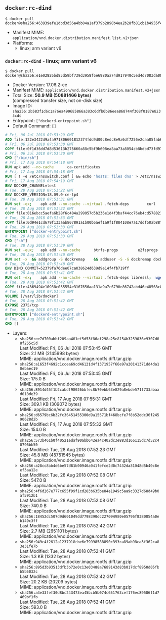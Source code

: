 ## `docker:rc-dind`

```console
$ docker pull docker@sha256:463939efe1dbd3d56a4bb04a1af379b2890b4ea2b28fb81cb1b4955f4ee54a3b
```

-	Manifest MIME: `application/vnd.docker.distribution.manifest.list.v2+json`
-	Platforms:
	-	linux; arm variant v6

### `docker:rc-dind` - linux; arm variant v6

```console
$ docker pull docker@sha256:e1e02826bd85d59bf739d3958f6e6980aa74d917940c5ed4d7083da0835e3025
```

-	Docker Version: 17.06.2-ce
-	Manifest MIME: `application/vnd.docker.distribution.manifest.v2+json`
-	Total Size: **50.9 MB (50881466 bytes)**  
	(compressed transfer size, not on-disk size)
-	Image ID: `sha256:2b583f1d6c1a76ea499685866a383c6dfb6b86eea868744f308f0187e8235cdc`
-	Entrypoint: `["dockerd-entrypoint.sh"]`
-	Default Command: `[]`

```dockerfile
# Fri, 06 Jul 2018 07:53:29 GMT
ADD file:122e3422d9afa971806601812374fdd9d00c8edc8e9a6df7256e2caa85fab6d1 in / 
# Fri, 06 Jul 2018 07:53:30 GMT
COPY file:0f1d36dd7d8d53613b275660a88c5bf9b608ea8aa73a8054cb8bdbd73fd971ac in /etc/localtime 
# Fri, 06 Jul 2018 07:53:30 GMT
CMD ["/bin/sh"]
# Fri, 17 Aug 2018 07:54:18 GMT
RUN apk add --no-cache 		ca-certificates
# Fri, 17 Aug 2018 07:54:18 GMT
RUN [ ! -e /etc/nsswitch.conf ] && echo 'hosts: files dns' > /etc/nsswitch.conf
# Fri, 17 Aug 2018 07:54:19 GMT
ENV DOCKER_CHANNEL=test
# Tue, 28 Aug 2018 07:51:22 GMT
ENV DOCKER_VERSION=18.09.0-ce-tp4
# Tue, 28 Aug 2018 07:51:31 GMT
RUN set -ex; 	apk add --no-cache --virtual .fetch-deps 		curl 		tar 	; 		apkArch="$(apk --print-arch)"; 	case "$apkArch" in 		x86_64) dockerArch='x86_64' ;; 		armhf) dockerArch='armel' ;; 		aarch64) dockerArch='aarch64' ;; 		ppc64le) dockerArch='ppc64le' ;; 		s390x) dockerArch='s390x' ;; 		*) echo >&2 "error: unsupported architecture ($apkArch)"; exit 1 ;;	esac; 		if ! curl -fL -o docker.tgz "https://download.docker.com/linux/static/${DOCKER_CHANNEL}/${dockerArch}/docker-${DOCKER_VERSION}.tgz"; then 		echo >&2 "error: failed to download 'docker-${DOCKER_VERSION}' from '${DOCKER_CHANNEL}' for '${dockerArch}'"; 		exit 1; 	fi; 		tar --extract 		--file docker.tgz 		--strip-components 1 		--directory /usr/local/bin/ 	; 	rm docker.tgz; 		apk del .fetch-deps; 		dockerd -v; 	docker -v
# Tue, 28 Aug 2018 07:51:32 GMT
COPY file:016ebcc5aefa6b28f6c484a299057d5b236e1d4f3baf44cc76eb4cd578821691 in /usr/local/bin/modprobe 
# Tue, 28 Aug 2018 07:51:33 GMT
COPY file:0d94e1cd679f133aab807891a1b00b6aef1a9f1f884108e7a17ddf50ab88f1fb in /usr/local/bin/ 
# Tue, 28 Aug 2018 07:51:33 GMT
ENTRYPOINT ["docker-entrypoint.sh"]
# Tue, 28 Aug 2018 07:51:33 GMT
CMD ["sh"]
# Tue, 28 Aug 2018 07:51:39 GMT
RUN set -eux; 	apk add --no-cache 		btrfs-progs 		e2fsprogs 		e2fsprogs-extra 		iptables 		xfsprogs 		xz 		pigz 	; 	if zfs="$(apk info --no-cache --quiet zfs)" && [ -n "$zfs" ]; then 		apk add --no-cache zfs; 	fi
# Tue, 28 Aug 2018 07:51:40 GMT
RUN set -x 	&& addgroup -S dockremap 	&& adduser -S -G dockremap dockremap 	&& echo 'dockremap:165536:65536' >> /etc/subuid 	&& echo 'dockremap:165536:65536' >> /etc/subgid
# Tue, 28 Aug 2018 07:51:40 GMT
ENV DIND_COMMIT=52379fa76dee07ca038624d639d9e14f4fb719ff
# Tue, 28 Aug 2018 07:51:41 GMT
RUN set -ex; 	apk add --no-cache --virtual .fetch-deps libressl; 	wget -O /usr/local/bin/dind "https://raw.githubusercontent.com/docker/docker/${DIND_COMMIT}/hack/dind"; 	chmod +x /usr/local/bin/dind; 	apk del .fetch-deps
# Tue, 28 Aug 2018 07:51:42 GMT
COPY file:4369494e10938c035554e3167656aa131a9a7c6790e86742abd46e48568c8201 in /usr/local/bin/ 
# Tue, 28 Aug 2018 07:51:42 GMT
VOLUME [/var/lib/docker]
# Tue, 28 Aug 2018 07:51:42 GMT
EXPOSE 2375/tcp
# Tue, 28 Aug 2018 07:51:42 GMT
ENTRYPOINT ["dockerd-entrypoint.sh"]
# Tue, 28 Aug 2018 07:51:42 GMT
CMD []
```

-	Layers:
	-	`sha256:ee7d700abbf209aa401ef5d53f86af298a25e8154b3259036e9307d08f255c5d`  
		Last Modified: Fri, 06 Jul 2018 07:53:45 GMT  
		Size: 2.1 MB (2145998 bytes)  
		MIME: application/vnd.docker.image.rootfs.diff.tar.gzip
	-	`sha256:a1653f4692c1ccea69cd46121d4f1371957f66e97a20141371dd4da10ebaec19`  
		Last Modified: Fri, 06 Jul 2018 07:53:45 GMT  
		Size: 175.0 B  
		MIME: application/vnd.docker.image.rootfs.diff.tar.gzip
	-	`sha256:8914d45f1b2cabdf98026bbfec8b70ebb63e829a8ebde571f733abaad018de39`  
		Last Modified: Fri, 17 Aug 2018 07:55:31 GMT  
		Size: 309.1 KB (309072 bytes)  
		MIME: application/vnd.docker.image.rootfs.diff.tar.gzip
	-	`sha256:d6579bc6b32fc36451455300d9a15571bf468bcfe7f8b52ddc36f24590628d2b`  
		Last Modified: Fri, 17 Aug 2018 07:55:32 GMT  
		Size: 154.0 B  
		MIME: application/vnd.docker.image.rootfs.diff.tar.gzip
	-	`sha256:573b461b0f40521edaf90abb642ea4c402dc3e883d166115dc7d52c40796bb50`  
		Last Modified: Tue, 28 Aug 2018 07:52:23 GMT  
		Size: 45.8 MB (45751545 bytes)  
		MIME: application/vnd.docker.image.rootfs.diff.tar.gzip
	-	`sha256:a28cc8ab4d6be57d81b00946a041fefce2d0c7432da31048d5b40c8eef3aa12e`  
		Last Modified: Tue, 28 Aug 2018 07:52:08 GMT  
		Size: 547.0 B  
		MIME: application/vnd.docker.image.rootfs.diff.tar.gzip
	-	`sha256:4f6d267e777c655f99f1cd283b635be84e1949c5aa9c3327d68d49b0af5912b1`  
		Last Modified: Tue, 28 Aug 2018 07:52:08 GMT  
		Size: 740.0 B  
		MIME: application/vnd.docker.image.rootfs.diff.tar.gzip
	-	`sha256:18452dc507d9d601049dd7798390dc227094980e05796f8380854a0eb149c3ff`  
		Last Modified: Tue, 28 Aug 2018 07:52:42 GMT  
		Size: 2.7 MB (2651101 bytes)  
		MIME: application/vnd.docker.image.rootfs.diff.tar.gzip
	-	`sha256:949c4f2612a1237918cbe6e79998588890c393ca89ab98ca3f362ca83e31fe7b`  
		Last Modified: Tue, 28 Aug 2018 07:52:41 GMT  
		Size: 1.3 KB (1332 bytes)  
		MIME: application/vnd.docker.image.rootfs.diff.tar.gzip
	-	`sha256:895d3b93513dfb3b72e0c13e03488a7689143d83b017dcf8950d05fbb5b5032c`  
		Last Modified: Tue, 28 Aug 2018 07:52:42 GMT  
		Size: 20.2 KB (20209 bytes)  
		MIME: application/vnd.docker.image.rootfs.diff.tar.gzip
	-	`sha256:a4e33fef30d8bc243473ea45bcb5b074c651763cef176ec89586f1d7469bf1fb`  
		Last Modified: Tue, 28 Aug 2018 07:52:41 GMT  
		Size: 593.0 B  
		MIME: application/vnd.docker.image.rootfs.diff.tar.gzip
